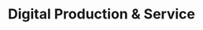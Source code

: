 ---
title: "Digital Production & Service"
url: /marktbreit/digital-production-und-service/
shop: Schreibwaren
---